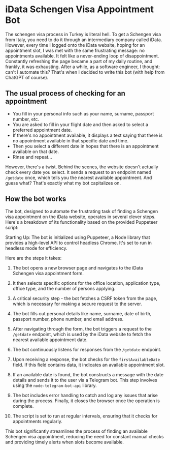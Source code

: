 # iData Schengen Visa Appointment Bot

The schengen visa process in Turkey is literal hell. To get a Schengen visa from Italy, you need to do it through an intermediary company called iData. However, every time I logged onto the iData website, hoping for an appointment slot, I was met with the same frustrating message: no appointments available. It felt like a never-ending loop of disappointment. Constantly refreshing the page became a part of my daily routine, and frankly, it was exhausting. After a while, as a software engineer, I thought: can't I automate this? That's when I decided to write this bot (with help from ChatGPT of course).

## The usual process of checking for an appointment
* You fill in your personal info such as your name, surname, passport number, etc. 
* You are asked to fill in your flight date and then asked to select a preferred appointment date.
* If there's no appointment available, it displays a text saying that there is no appointment available in that specific date and time.
* Then you select a different date in hopes that there is an appointment available on that date.
* Rinse and repeat...

However, there's a twist. Behind the scenes, the website doesn't actually check every date you select. It sends a request to an endpoint named `/getdate` once, which tells you the nearest available appointment. And guess what? That's exactly what my bot capitalizes on.

## How the bot works

The bot, designed to automate the frustrating task of finding a Schengen visa appointment on the iData website, operates in several clever steps. Here's a breakdown of its functionality based on the provided Puppeteer script:

Starting Up: The bot is initialized using Puppeteer, a Node library that provides a high-level API to control headless Chrome. It's set to run in headless mode for efficiency.

Here are the steps it takes:

1. The bot opens a new browser page and navigates to the iData Schengen visa appointment form.
   
2. It then selects specific options for the office location, application type, office type, and the number of persons applying.
   
3. A critical security step - the bot fetches a CSRF token from the page, which is necessary for making a secure request to the server.
   
4. The bot fills out personal details like name, surname, date of birth, passport number, phone number, and email address.
   
5. After navigating through the form, the bot triggers a request to the `/getdate` endpoint, which is used by the iData website to fetch the nearest available appointment date.
   
6. The bot continuously listens for responses from the `/getdate` endpoint.
   
7. Upon receiving a response, the bot checks for the `firstAvailableDate` field. If this field contains data, it indicates an available appointment slot.
   
8. If an available date is found, the bot constructs a message with the date details and sends it to the user via a Telegram bot. This step involves using the `node-telegram-bot-api` library.
    
9. The bot includes error handling to catch and log any issues that arise during the process. Finally, it closes the browser once the operation is complete.
     
10. The script is set to run at regular intervals, ensuring that it checks for appointments regularly.
    
This bot significantly streamlines the process of finding an available Schengen visa appointment, reducing the need for constant manual checks and providing timely alerts when slots become available.
